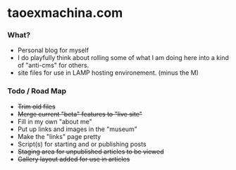 taoexmachina.com
================

### What?

* Personal blog for myself
* I do playfully think about rolling some of what I am doing here into a kind of "anti-cms" for others.
* site files for use in LAMP hosting environement. (minus the M)

### Todo / Road Map

* ~~Trim old files~~
* ~~Merge current "beta" features to "live site"~~
* Fill in my own "about me"
* Put up links and images in the "museum"
* Make the "links" page pretty
* Script(s) for starting and or publishing posts
* ~~Staging area for unpublished articles to be viewed~~
* ~~Gallery layout added for use in articles~~


